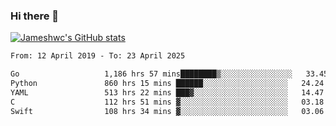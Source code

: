 ### Hi there 👋

[![Jameshwc's GitHub stats](https://github-readme-stats.vercel.app/api?username=jameshwc)](https://github.com/anuraghazra/github-readme-stats)

<!--START_SECTION:waka-->

```txt
From: 12 April 2019 - To: 23 April 2025

Go                   1,186 hrs 57 mins████████▒░░░░░░░░░░░░░░░░   33.45 %
Python               860 hrs 15 mins ██████░░░░░░░░░░░░░░░░░░░   24.24 %
YAML                 513 hrs 22 mins ███▓░░░░░░░░░░░░░░░░░░░░░   14.47 %
C                    112 hrs 51 mins ▓░░░░░░░░░░░░░░░░░░░░░░░░   03.18 %
Swift                108 hrs 34 mins ▓░░░░░░░░░░░░░░░░░░░░░░░░   03.06 %
```

<!--END_SECTION:waka-->